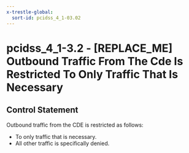 ```yaml
---
x-trestle-global:
  sort-id: pcidss_4_1-03.02
---
```


# pcidss_4_1-3.2 - \[REPLACE_ME\] Outbound Traffic From The Cde Is Restricted To Only Traffic That Is Necessary

## Control Statement

Outbound traffic from the CDE is restricted as follows:
- To only traffic that is necessary.
- All other traffic is specifically denied.
